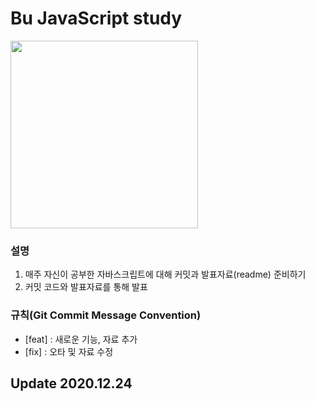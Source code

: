 # Bu JavaScript study

<img src="https://www.flaticon.com/svg/static/icons/svg/919/919828.svg" width="300"><br>


### **설명**
1. 매주 자신이 공부한 자바스크립트에 대해 커밋과 발표자료(readme) 준비하기
2. 커밋 코드와 발표자료를 통해 발표




### **규칙(Git Commit Message Convention)**
- [feat] : 새로운 기능, 자료 추가
- [fix] : 오타 및 자료 수정




## Update 2020.12.24
 
